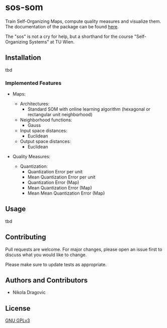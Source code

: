 # sos-som
Train Self-Organizing Maps, compute quality measures and visualize them. The documentation of the package can be found
[here](https://sos-som.readthedocs.io/en/latest/?).

The "sos" is not a cry for help, but a shorthand for the course "Self-Organizing Systems" at TU Wien.

## Installation

tbd

### Implemented Features
- Maps:
    - Architectures:
        - Standard SOM with online learning algorithm (hexagonal or rectangular unit neighborhood)
    - Neighborhood functions:
        - Gauss
    - Input space distances:
        - Euclidean
    - Output space distances:
        - Euclidean

- Quality Measures:
    - Quantization:
        - Quantization Error per unit
        - Mean Quantization Error per unit
        - Quantization Error (Map)
        - Mean Quantization Error (Map)
        - Mean Mean Quantization Error (Map)

## Usage

tbd

## Contributing

Pull requests are welcome. For major changes, please open an issue first to discuss what you would like to change.

Please make sure to update tests as appropriate.

## Authors and Contributors

- Nikola Dragovic

## License

[GNU GPLv3](https://choosealicense.com/licenses/gpl-3.0/)

